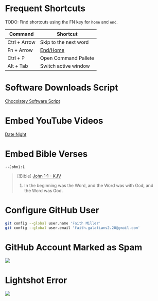 # Frequent Shortcuts

TODO: Find shortcuts using the FN key for `home` and `end`.

| Command           | Shortcut              |
| ----------------- | --------------------- |
| Ctrl + Arrow      | Skip to the next word |
| Fn + Arrow        | [End/Home](https://superuser.com/questions/1394392/new-keyboard-pressing-fn-key-left-right-arrows-key-doesnt-skip-to-the-begin)            |
| Ctrl + P          | Open Command Pallete  |
| Alt + Tab         | Switch active window  |

# Software Downloads Script

[Chocolatey Software Script](https://github.com/ethanmiller1/PowerShell/blob/master/SoftwareSetup.ps1)

# Embed YouTube Videos

[Date Night](https://www.youtube.com/watch?v=aUE00BSysHU)

# Embed Bible Verses

```Bible Syntax
--John1:1
```

> [!Bible] [John 1:1 - KJV](https://bible-api.com/John+1:1?translation=kjv)
> 1. In the beginning was the Word, and the Word was with God, and the Word was God.

# Configure GitHub User

```bash
git config --global user.name 'Faith Miller'
git config --global user.email 'faith.galatians2.20@gmail.com'
```

# GitHub Account Marked as Spam

![](https://i.imgur.com/eCOX1LA.png)

# Lightshot Error

![](https://i.imgur.com/sabdIpv.png)
